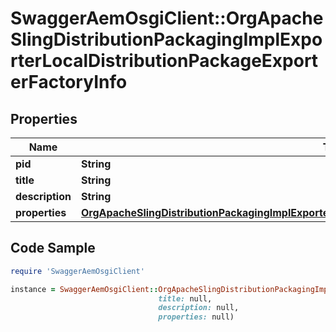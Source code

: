 # SwaggerAemOsgiClient::OrgApacheSlingDistributionPackagingImplExporterLocalDistributionPackageExporterFactoryInfo

## Properties

Name | Type | Description | Notes
------------ | ------------- | ------------- | -------------
**pid** | **String** |  | [optional] 
**title** | **String** |  | [optional] 
**description** | **String** |  | [optional] 
**properties** | [**OrgApacheSlingDistributionPackagingImplExporterLocalDistributionPackageExporterFactoryProperties**](OrgApacheSlingDistributionPackagingImplExporterLocalDistributionPackageExporterFactoryProperties.md) |  | [optional] 

## Code Sample

```ruby
require 'SwaggerAemOsgiClient'

instance = SwaggerAemOsgiClient::OrgApacheSlingDistributionPackagingImplExporterLocalDistributionPackageExporterFactoryInfo.new(pid: null,
                                 title: null,
                                 description: null,
                                 properties: null)
```


